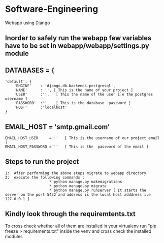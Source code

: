# Software-Engineering
Webapp using Django 
## Inorder to safely run the webapp few variables have to be set in webapp/webapp/settings.py  module ##

## DATABASES = {
    'default': {
        'ENGINE'    : 'django.db.backends.postgresql',
        'NAME'      : '', [ This is the name of your project ]
        'USER'      :'',   [ This the name of the user i.e the postgres username ]
        'PASSWORD'  :'',   [ This is the database  password ]
        'HOST'      :'localhost'
    }


##  EMAIL_HOST          = 'smtp.gmail.com' 
	EMAIL_HOST_USER     = ''   [ This is the username of our project email ]
	EMAIL_HOST_PASSWORD = ''   [ This is the  password of the email ]
##




## Steps to run the project
	1:  After performing the above steps migrate to webapp directory 
	2:  execute the following commands :
						* python manage.py makemigrations
						* python manage.py migrate
						* python manage.py runserver [ It starts the server on the port 5432 and address is the local host adddress i.e 127.0.0.1 ]


## Kindly look through the requiremtents.txt ##
To cross check whether all of them are installed in your virtualenv run "pip freeze > requirements.txt" inside the venv and cross check the installed modules 
